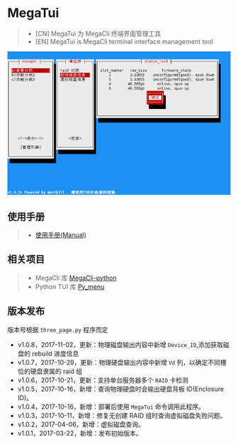 # MegaTui

> * [CN] MegaTui 为 MegaCli 终端界面管理工具
> * [EN] MegaTui is MegaCli terminal interface management tool


![Screenshot](images/lvinfo.png)

## 使用手册

> * [使用手册(Manual)](https://github.com/BillWang139967/megacli_tui/wiki)

## 相关项目

> * MegaCli 库 [MegaCli-python](https://github.com/m4ce/megacli-python)
> * Python TUI 库 [Py_menu](https://github.com/BillWang139967/py_menu)

## 版本发布

版本号根据 `three_page.py` 程序而定

* v1.0.8，2017-11-02，更新：物理磁盘输出内容中新增 `Device_ID`,添加获取磁盘的 rebuild 进度信息
* v1.0.7，2017-10-29，更新：物理硬盘输出内容中新增 `Vd` 列，以确定不同槽位的硬盘隶属的 raid 组
* v1.0.6，2017-10-21，更新：支持单台服务器多个 `RAID` 卡检测
* v1.0.5，2017-10-16，新增：查询物理硬盘时会输出硬盘背板 ID(Enclosure ID)。
* v1.0.4，2017-10-16，新增：部署后使用 `MegaTui` 命令调用此程序。
* v1.0.3，2017-10-11，新增：修复无创建 RAID 组时查询虚拟磁盘失败问题。
* v1.0.2，2017-04-06，新增：虚拟磁盘查询。
* v1.0.1，2017-03-22，新增：发布初始版本。
